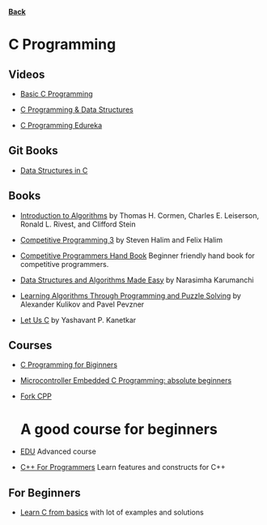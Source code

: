 **[Back](/README.md/)**

# C Programming

## Videos

- [Basic C Programming](https://www.youtube.com/watch?v=rLf3jnHxSmU&list=PLBlnK6fEyqRggZZgYpPMUxdY1CYkZtARR)

- [C Programming & Data Structures](https://www.youtube.com/watch?v=4OGMB4Fhh50&list=PLBlnK6fEyqRhX6r2uhhlubuF5QextdCSM)

- [C Programming Edureka](https://www.youtube.com/watch?v=8PopR3x-VMY)

## Git Books

- [Data Structures in C](https://nitinranganath.gitbook.io/data-structures/)

## Books

- [Introduction to Algorithms](https://edutechlearners.com/download/Introduction_to_algorithms-3rd%20Edition.pdf) by Thomas H. Cormen, Charles E. Leiserson, Ronald L. Rivest, and Clifford Stein

- [Competitive Programming 3](http://www.sso.sy/sites/default/files/competitive%20programming%203_1.pdf) by Steven Halim and Felix Halim

- [Competitive Programmers Hand Book](https://cses.fi/book/book.pdf) Beginner friendly hand book for competitive programmers.

- [Data Structures and Algorithms Made Easy](https://github.com/Amchuz/My-Data-Structures-and-Algorithms-Resources/raw/master/Books/Data%20Structures%20and%20Algorithms%20-%20Narasimha%20Karumanchi.pdf) by Narasimha Karumanchi

- [Learning Algorithms Through Programming and Puzzle Solving](https://github.com/Amchuz/My-Data-Structures-and-Algorithms-Resources/raw/master/Books/Learning%20Algorithms%20Through%20Programming%20and%20Puzzle%20Solving.pdf) by Alexander Kulikov and Pavel Pevzner

- [Let Us C](http://pdvpmtasgaon.edu.in/uploads/dptcomputer/Let%20us%20c%20-%20yashwantkanetkar.pdf) by Yashavant P. Kanetkar

## Courses

- [C Programming for Biginners](https://www.udemy.com/course/c-programming-for-beginners-/)

- [Microcontroller Embedded C Programming: absolute beginners](https://www.udemy.com/course/microcontroller-embedded-c-programming/)

- [Fork CPP](https://www.geeksforgeeks.org/fork-cpp-course-structure) <h1>A good course for beginners</h1>

- [EDU](https://codeforces.com/edu/course/2) Advanced course

- [C++ For Programmers](https://www.udacity.com/course/c-for-programmers--ud210) Learn features and constructs for C++


## For Beginners

- [Learn C from basics](https://www.codeforhunger.com/2020/12/Learn%20C%20programming%20in%20easy%20way%20%20codeforhunger.html) with lot of examples and solutions
